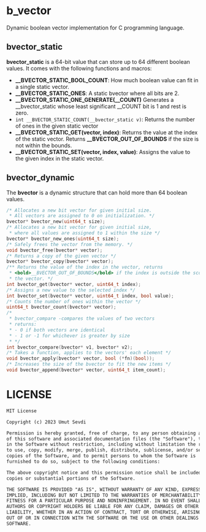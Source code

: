 # b_vector
Dynamic boolean vector implementation for C programming language.

## bvector_static
**bvector_static** is a 64-bit value that can store up to 64 different boolean
values.
It comes with the following functions and macros:

- **__BVECTOR_STATIC_BOOL_COUNT**:  How much boolean value can fit in a single
static vector.
- **__BVECTOR_STATIC_ONES**: A static bvector where all bits are 2.
- **__BVECTOR_STATIC_ONE_GENERATE(__COUNT)** Generates a __bvector_static whose
least significant __COUNT bit is 1 and rest is zero.
- `int __BVECTOR_STATIC_COUNT(__bvector_static v)`: Returns the number of ones
in the given static vector 
- **__BVECTOR_STATIC_GET(vector, index)**: Returns the value at the index of the
static vector. Returns **__BVECTOR_OUT_OF_BOUNDS** if the size is not within the
bounds.
- **__BVECTOR_STATIC_SET(vector, index, value)**: Assigns the value to the given
index in the static vector.

## bvector_dynamic
The **bvector** is a dynamic structure that can hold more than 64 boolean values.

```cpp
/* Allocates a new bit vector for given initial size.
 * All vectors are assigned to 0 on initialization. */
bvector* bvector_new(uint64_t size);
/* Allocates a new bit vector for given initial size,
 * where all values are assigned to 1 within the size */
bvector* bvector_new_ones(uint64_t size);
/* Safely frees the vector from the memory. */
void bvector_free(bvector* vector);
/* Returns a copy of the given vector */
bvector* bvector_copy(bvector* vector);
/** Returns the value of the index in the vector, returns
 * <bold>__BVECTOR_OUT_OF_BOUNDS</bold> if the index is outside the scope of
 * the vector. */
int bvector_get(bvector* vector, uint64_t index);
/* Assigns a new value to the selected index */
int bvector_set(bvector* vector, uint64_t index, bool value);
/* Counts the number of ones within the vector */
uint64_t bvector_count(bvector* vector);
/*
 * bvector_compare -compares the values of two vectors
 * returns:
 * - 0 if both vectors are identical
 * - 1 or -1 for whichever is greater by size
 * */
int bvector_compare(bvector* v1, bvector* v2);
/* Takes a function, applies to the vectors' each element */
void bvector_apply(bvector* vector, bool (*fn)(bool));
/* Increases the size of the bvector to fit the new items */
void bvector_append(bvector* vector, uint64_t item_count);
```

# LICENSE

```txt
MIT License

Copyright (c) 2023 Umut Sevdi

Permission is hereby granted, free of charge, to any person obtaining a copy
of this software and associated documentation files (the "Software"), to deal
in the Software without restriction, including without limitation the rights
to use, copy, modify, merge, publish, distribute, sublicense, and/or sell
copies of the Software, and to permit persons to whom the Software is
furnished to do so, subject to the following conditions:

The above copyright notice and this permission notice shall be included in all
copies or substantial portions of the Software.

THE SOFTWARE IS PROVIDED "AS IS", WITHOUT WARRANTY OF ANY KIND, EXPRESS OR
IMPLIED, INCLUDING BUT NOT LIMITED TO THE WARRANTIES OF MERCHANTABILITY,
FITNESS FOR A PARTICULAR PURPOSE AND NONINFRINGEMENT. IN NO EVENT SHALL THE
AUTHORS OR COPYRIGHT HOLDERS BE LIABLE FOR ANY CLAIM, DAMAGES OR OTHER
LIABILITY, WHETHER IN AN ACTION OF CONTRACT, TORT OR OTHERWISE, ARISING FROM,
OUT OF OR IN CONNECTION WITH THE SOFTWARE OR THE USE OR OTHER DEALINGS IN THE
SOFTWARE.
```
